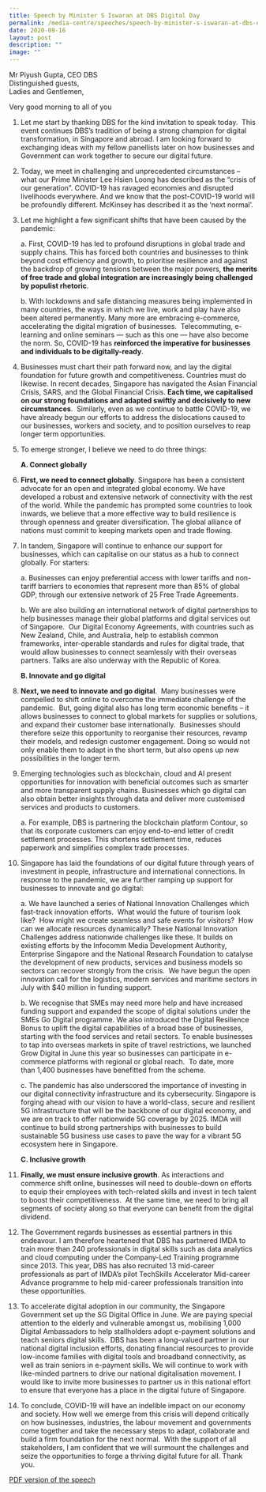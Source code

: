```yaml
---
title: Speech by Minister S Iswaran at DBS Digital Day
permalink: /media-centre/speeches/speech-by-minister-s-iswaran-at-dbs-digital-day/
date: 2020-09-16
layout: post
description: ""
image: ""
---
```

Mr Piyush Gupta, CEO DBS   
Distinguished guests,  
Ladies and Gentlemen,   
  
Very good morning to all of you  

1. Let me start by thanking DBS for the kind invitation to speak today.  This event continues DBS’s tradition of being a strong champion for digital transformation, in Singapore and abroad. I am looking forward to exchanging ideas with my fellow panellists later on how businesses and Government can work together to secure our digital future.    
  
2. Today, we meet in challenging and unprecedented circumstances – what our Prime Minister Lee Hsien Loong has described as the “crisis of our generation”. COVID-19 has ravaged economies and disrupted livelihoods everywhere. And we know that the post-COVID-19 world will be profoundly different. McKinsey has described it as the ‘next normal’.   
  
3. Let me highlight a few significant shifts that have been caused by the pandemic: 

    a. First, COVID-19 has led to profound disruptions in global trade and supply chains. This has forced both countries and businesses to think beyond cost efficiency and growth, to prioritise resilience and against the backdrop of growing tensions between the major powers, **the merits of free trade and global integration are increasingly being challenged by populist rhetoric**.   
  
    b. With lockdowns and safe distancing measures being implemented in many countries, the ways in which we live, work and play have also been altered permanently. Many more are embracing e-commerce, accelerating the digital migration of businesses.  Telecommuting, e-learning and online seminars — such as this one — have also become the norm. So, COVID-19 has **reinforced the imperative for businesses and individuals to be digitally-ready**. 

4. Businesses must chart their path forward now, and lay the digital foundation for future growth and competitiveness. Countries must do likewise. In recent decades, Singapore has navigated the Asian Financial Crisis, SARS, and the Global Financial Crisis. **Each time, we capitalised on our strong foundations and adapted swiftly and decisively to new circumstances**.  Similarly, even as we continue to battle COVID-19, we have already begun our efforts to address the dislocations caused to our businesses, workers and society, and to position ourselves to reap longer term opportunities.   
  
5. To emerge stronger, I believe we need to do three things:  
  
    **A. Connect globally**  
  
6. **First, we need to connect globally**. Singapore has been a consistent advocate for an open and integrated global economy. We have developed a robust and extensive network of connectivity with the rest of the world. While the pandemic has prompted some countries to look inwards, we believe that a more effective way to build resilience is through openness and greater diversification. The global alliance of nations must commit to keeping markets open and trade flowing.   
  
7. In tandem, Singapore will continue to enhance our support for businesses, which can capitalise on our status as a hub to connect globally. For starters:

    a. Businesses can enjoy preferential access with lower tariffs and non-tariff barriers to economies that represent more than 85% of global GDP, through our extensive network of 25 Free Trade Agreements.   
  
    b. We are also building an international network of digital partnerships to help businesses manage their global platforms and digital services out of Singapore.  Our Digital Economy Agreements, with countries such as New Zealand, Chile, and Australia, help to establish common frameworks, inter-operable standards and rules for digital trade, that would allow businesses to connect seamlessly with their overseas partners. Talks are also underway with the Republic of Korea. 

    **B. Innovate and go digital**  
  
8. **Next, we need to innovate and go digital**.  Many businesses were compelled to shift online to overcome the immediate challenge of the pandemic.  But, going digital also has long term economic benefits – it allows businesses to connect to global markets for supplies or solutions, and expand their customer base internationally.  Businesses should therefore seize this opportunity to reorganise their resources, revamp their models, and redesign customer engagement. Doing so would not only enable them to adapt in the short term, but also opens up new possibilities in the longer term.  
  
9. Emerging technologies such as blockchain, cloud and AI present opportunities for innovation with beneficial outcomes such as smarter and more transparent supply chains. Businesses which go digital can also obtain better insights through data and deliver more customised services and products to customers.

    a. For example, DBS is partnering the blockchain platform Contour, so that its corporate customers can enjoy end-to-end letter of credit settlement processes. This shortens settlement time, reduces paperwork and simplifies complex trade processes. 

10. Singapore has laid the foundations of our digital future through years of investment in people, infrastructure and international connections. In response to the pandemic, we are further ramping up support for businesses to innovate and go digital:

    a. We have launched a series of National Innovation Challenges which fast-track innovation efforts.  What would the future of tourism look like?  How might we create seamless and safe events for visitors?  How can we allocate resources dynamically? These National Innovation Challenges address nationwide challenges like these. It builds on existing efforts by the Infocomm Media Development Authority, Enterprise Singapore and the National Research Foundation to catalyse the development of new products, services and business models so sectors can recover strongly from the crisis.  We have begun the open innovation call for the logistics, modern services and maritime sectors in July with $40 million in funding support.  
  
    b. We recognise that SMEs may need more help and have increased funding support and expanded the scope of digital solutions under the SMEs Go Digital programme. We also introduced the Digital Resilience Bonus to uplift the digital capabilities of a broad base of businesses, starting with the food services and retail sectors. To enable businesses to tap into overseas markets in spite of travel restrictions, we launched Grow Digital in June this year so businesses can participate in e-commerce platforms with regional or global reach.  To date, more than 1,400 businesses have benefitted from the scheme.    
  
    c. The pandemic has also underscored the importance of investing in our digital connectivity infrastructure and its cybersecurity. Singapore is forging ahead with our vision to have a world-class, secure and resilient 5G infrastructure that will be the backbone of our digital economy, and we are on track to offer nationwide 5G coverage by 2025. IMDA will continue to build strong partnerships with businesses to build sustainable 5G business use cases to pave the way for a vibrant 5G ecosystem here in Singapore.

    **C. Inclusive growth**  
  
11. **Finally, we must ensure inclusive growth**. As interactions and commerce shift online, businesses will need to double-down on efforts to equip their employees with tech-related skills and invest in tech talent to boost their competitiveness.  At the same time, we need to bring all segments of society along so that everyone can benefit from the digital dividend.    
  
12. The Government regards businesses as essential partners in this endeavour. I am therefore heartened that DBS has partnered IMDA to train more than 240 professionals in digital skills such as data analytics and cloud computing under the Company-Led Training programme since 2013. This year, DBS has also recruited 13 mid-career professionals as part of IMDA’s pilot TechSkills Accelerator Mid-career Advance programme to help mid-career professionals transition into these opportunities.  
  
13. To accelerate digital adoption in our community, the Singapore Government set up the SG Digital Office in June. We are paying special attention to the elderly and vulnerable amongst us, mobilising 1,000 Digital Ambassadors to help stallholders adopt e-payment solutions and teach seniors digital skills.  DBS has been a long-valued partner in our national digital inclusion efforts, donating financial resources to provide low-income families with digital tools and broadband connectivity, as well as train seniors in e-payment skills. We will continue to work with like-minded partners to drive our national digitalisation movement. I would like to invite more businesses to partner us in this national effort to ensure that everyone has a place in the digital future of Singapore.    
  
14. To conclude, COVID-19 will have an indelible impact on our economy and society. How well we emerge from this crisis will depend critically on how businesses, industries, the labour movement and governments come together and take the necessary steps to adapt, collaborate and build a firm foundation for the next normal.  With the support of all stakeholders, I am confident that we will surmount the challenges and seize the opportunities to forge a thriving digital future for all. Thank you.

[PDF version of the speech](/files/Speeches%202020/speech%20by%20minister%20s%20iswaran%20at%20dbs%20digital%20day%202020.pdf)
